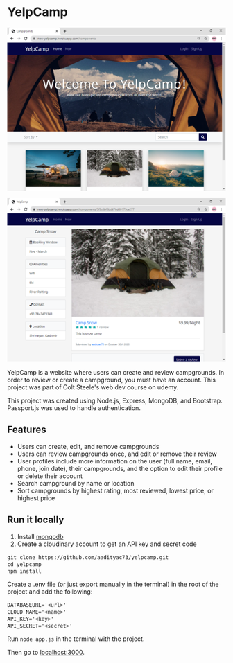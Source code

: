 # YelpCamp

![Image 1](https://raw.githubusercontent.com/aadityac73/yelpcamp/master/screenshots/image1.png)

![Image 2](https://raw.githubusercontent.com/aadityac73/yelpcamp/master/screenshots/image2.png)  

YelpCamp is a website where users can create and review campgrounds. In order to review or create a campground, you must have an account. This project was part of Colt Steele's web dev course on udemy.  

This project was created using Node.js, Express, MongoDB, and Bootstrap. Passport.js was used to handle authentication.  

## Features
* Users can create, edit, and remove campgrounds
* Users can review campgrounds once, and edit or remove their review
* User profiles include more information on the user (full name, email, phone, join date), their campgrounds, and the option to edit their profile or delete their account
* Search campground by name or location
* Sort campgrounds by highest rating, most reviewed, lowest price, or highest price

## Run it locally
1. Install [mongodb](https://www.mongodb.com/)
2. Create a cloudinary account to get an API key and secret code

```
git clone https://github.com/aadityac73/yelpcamp.git
cd yelpcamp
npm install
```

Create a .env file (or just export manually in the terminal) in the root of the project and add the following:  

```
DATABASEURL='<url>'
CLOUD_NAME='<name>'
API_KEY='<key>'
API_SECRET='<secret>'
```

Run ```node app.js``` in the terminal with the project.  

Then go to [localhost:3000](http://localhost:3000/).
